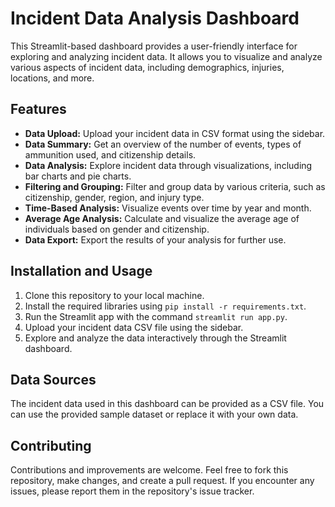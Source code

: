 # Incident Data Analysis Dashboard

This Streamlit-based dashboard provides a user-friendly interface for exploring and analyzing incident data. It allows you to visualize and analyze various aspects of incident data, including demographics, injuries, locations, and more.

## Features

- **Data Upload:** Upload your incident data in CSV format using the sidebar.
- **Data Summary:** Get an overview of the number of events, types of ammunition used, and citizenship details.
- **Data Analysis:** Explore incident data through visualizations, including bar charts and pie charts.
- **Filtering and Grouping:** Filter and group data by various criteria, such as citizenship, gender, region, and injury type.
- **Time-Based Analysis:** Visualize events over time by year and month.
- **Average Age Analysis:** Calculate and visualize the average age of individuals based on gender and citizenship.
- **Data Export:** Export the results of your analysis for further use.

## Installation and Usage

1. Clone this repository to your local machine.
2. Install the required libraries using `pip install -r requirements.txt`.
3. Run the Streamlit app with the command `streamlit run app.py`.
4. Upload your incident data CSV file using the sidebar.
5. Explore and analyze the data interactively through the Streamlit dashboard.

## Data Sources

The incident data used in this dashboard can be provided as a CSV file. You can use the provided sample dataset or replace it with your own data.

## Contributing

Contributions and improvements are welcome. Feel free to fork this repository, make changes, and create a pull request. If you encounter any issues, please report them in the repository's issue tracker.
